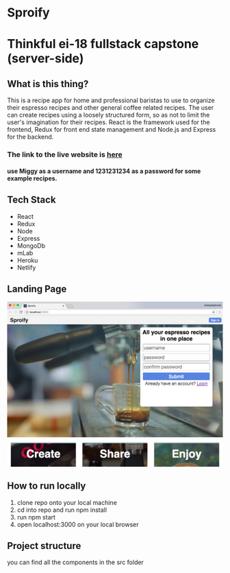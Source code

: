 # Sproify

# Thinkful ei-18 fullstack capstone (server-side)
## What is this thing?
This is a recipe app for home and professional baristas to use to organize their espresso recipes and other general coffee related recipes. The user can create recipes using a loosely structured form, so as not to limit the user's imagination for their recipes. React is the framework used for the frontend, Redux for front end state management and Node.js and Express for the backend.

### The link to the live website is [here](https://thirsty-stonebraker-3c6282.netlify.com/)
#### use Miggy as a username and 1231231234 as a password for some example recipes.


## Tech Stack
* React
* Redux
* Node
* Express
* MongoDb
* mLab
* Heroku
* Netlify

## Landing Page
![alt text](./SproifyPreview.jpg)

## How to run locally
1. clone repo onto your local machine
2. cd into repo and run npm install
3. run npm start
4. open localhost:3000 on your local browser

## Project structure
you can find all the components in the src folder
